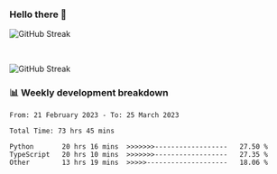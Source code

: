 ### Hello there 👋


![GitHub Streak](https://github-readme-streak-stats.herokuapp.com/?user=weryzebra-yue&theme=swift&hide_border=false&include_all_commits=true)

<br/>


![GitHub Streak](https://wery-zebra-yue.vercel.app/)


### 📊 Weekly development breakdown
<!--START_SECTION:waka-->

```text
From: 21 February 2023 - To: 25 March 2023

Total Time: 73 hrs 45 mins

Python       20 hrs 16 mins  >>>>>>>------------------   27.50 %
TypeScript   20 hrs 10 mins  >>>>>>>------------------   27.35 %
Other        13 hrs 19 mins  >>>>>--------------------   18.06 %
```

<!--END_SECTION:waka-->
